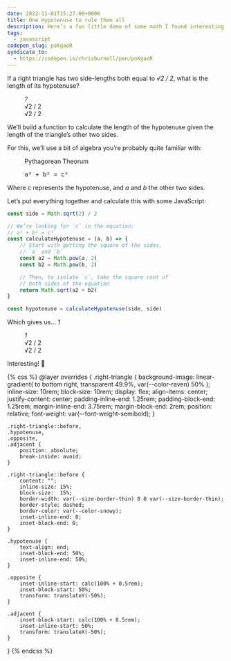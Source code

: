 ```yaml
---
date: 2022-11-01T15:27:00+0000
title: One Hypotenuse to rule them all
description: Here’s a fun little demo of some math I found interesting.
tags:
  - javascript
codepen_slug: poKgaoR
syndicate_to:
  - https://codepen.io/chrisburnell/pen/poKgaoR
---
```


If a right triangle has two side-lengths both equal to <var>√2 / 2</var>, what is the length of its hypotenuse?

<figure aria-hidden="true">
    <div class="right-triangle">
        <div class="hypotenuse  gamma"><var>?</var></div>
        <div class="opposite">√2 / 2</div>
        <div class="adjacent">√2 / 2</div>
    </div>
</figure>

We’ll build a function to calculate the length of the hypotenuse given the length of the triangle’s other two sides.

For this, we’ll use a bit of algebra you’re probably quite familiar with:

<figure>
    <p>Pythagorean Theorum</p>
    <p><samp class="delta">a² + b² = c²</samp></p>
</figure>

Where <var>c</var> represents the hypotenuse, and <var>a</var> and <var>b</var> the other two sides.

Let’s put everything together and calculate this with some JavaScript:

```js
const side = Math.sqrt(2) / 2

// We’re looking for `c` in the equation:
// a² + b² = c²
const calculateHypotenuse = (a, b) => {
	// Start with getting the square of the sides,
	// `a` and `b`
	const a2 = Math.pow(a, 2)
	const b2 = Math.pow(b, 2)

	// Then, to isolate `c`, take the square root of
	// both sides of the equation
	return Math.sqrt(a2 + b2)
}

const hypotenuse = calculateHypotenuse(side, side)
```

Which gives us… <var>1</var>

<figure aria-hidden="true">
    <div class="right-triangle">
        <div class="hypotenuse  gamma"><var>1</var></div>
        <div class="opposite">√2 / 2</div>
        <div class="adjacent">√2 / 2</div>
    </div>
</figure>

Interesting! 🤔

{% css %}
@layer overrides {
    .right-triangle {
        background-image:
            linear-gradient(
                to bottom right,
                transparent 49.9%,
                var(--color-raven) 50%
            );
        inline-size: 10rem;
        block-size:  10rem;
        display: flex;
        align-items: center;
        justify-content: center;
        padding-inline-end: 1.25rem;
        padding-block-end:  1.25rem;
        margin-inline-end: 3.75rem;
        margin-block-end: 2rem;
        position: relative;
        font-weight: var(--font-weight-semibold);
    }

    .right-triangle::before,
    .hypotenuse,
    .opposite,
    .adjacent {
        position: absolute;
        break-inside: avoid;
    }

    .right-triangle::before {
        content: "";
        inline-size: 15%;
        block-size:  15%;
        border-width: var(--size-border-thin) 0 0 var(--size-border-thin);
        border-style: dashed;
        border-color: var(--color-snowy);
        inset-inline-end: 0;
        inset-block-end: 0;
    }

    .hypotenuse {
        text-align: end;
        inset-block-end: 50%;
        inset-inline-end: 50%;
    }

    .opposite {
        inset-inline-start: calc(100% + 0.5rem);
        inset-block-start: 50%;
        transform: translateY(-50%);
    }

    .adjacent {
        inset-block-start: calc(100% + 0.5rem);
        inset-inline-start: 50%;
        transform: translateX(-50%);
    }
}
{% endcss %}
